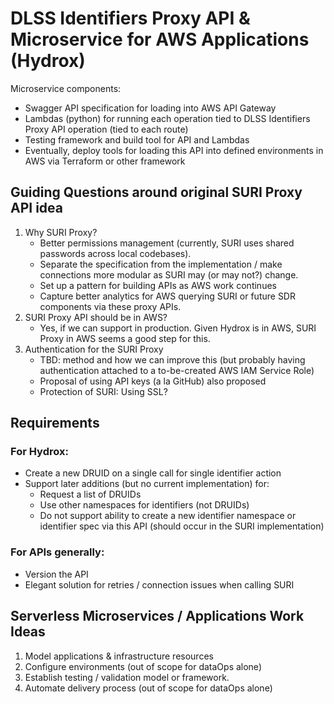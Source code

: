 # DLSS Identifiers Proxy API & Microservice for AWS Applications (Hydrox)

Microservice components:
- Swagger API specification for loading into AWS API Gateway
- Lambdas (python) for running each operation tied to DLSS Identifiers Proxy API operation (tied to each route)
- Testing framework and build tool for API and Lambdas
- Eventually, deploy tools for loading this API into defined environments in AWS via Terraform or other framework

## Guiding Questions around original SURI Proxy API idea

1. Why SURI Proxy?
    - Better permissions management (currently, SURI uses shared passwords across local codebases).
    - Separate the specification from the implementation / make connections more modular as SURI may (or may not?) change.
    - Set up a pattern for building APIs as AWS work continues
    - Capture better analytics for AWS querying SURI or future SDR components via these proxy APIs.
2. SURI Proxy API should be in AWS?
    - Yes, if we can support in production. Given Hydrox is in AWS, SURI Proxy in AWS seems a good step for this.
3. Authentication for the SURI Proxy
    - TBD: method and how we can improve this (but probably having authentication attached to a to-be-created AWS IAM
      Service Role)
    - Proposal of using API keys (a la GitHub) also proposed
    - Protection of SURI: Using SSL?

## Requirements

### For Hydrox:
- Create a new DRUID on a single call for single identifier action
- Support later additions (but no current implementation) for:
  - Request a list of DRUIDs
  - Use other namespaces for identifiers (not DRUIDs)
  - Do not support ability to create a new identifier namespace or identifier spec via this API (should occur in the SURI implementation)

### For APIs generally:
- Version the API
- Elegant solution for retries / connection issues when calling SURI


## Serverless Microservices / Applications Work Ideas

1. Model applications & infrastructure resources
2. Configure environments (out of scope for dataOps alone)
3. Establish testing / validation model or framework.
4. Automate delivery process (out of scope for dataOps alone)
